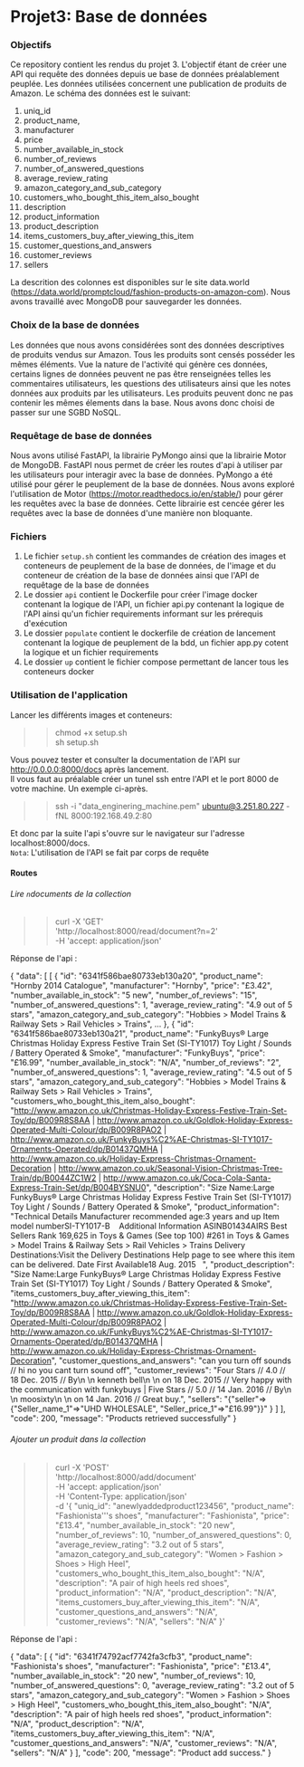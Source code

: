 # Projet3: Base de données

### Objectifs
Ce repository contient les rendus du projet 3. L'objectif étant de créer une API qui requête des données depuis ue base de données préalablement peuplée.
Les données utilisées concernent une publication de produits de Amazon. Le schéma des données est le suivant: 
1. uniq_id
2. product_name,
3. manufacturer
4. price
5. number_available_in_stock
6. number_of_reviews
7. number_of_answered_questions
8. average_review_rating
9. amazon_category_and_sub_category
10. customers_who_bought_this_item_also_bought
11. description
12. product_information
13. product_description
14. items_customers_buy_after_viewing_this_item
15. customer_questions_and_answers
16. customer_reviews
17. sellers  


La descrition des colonnes est disponibles sur le site data.world (https://data.world/promptcloud/fashion-products-on-amazon-com). Nous avons travaillé avec MongoDB pour sauvegarder les données.

### Choix de la base de données
Les données que nous avons considérées sont des données descriptives de produits vendus sur Amazon. Tous les produits sont censés posséder les mêmes éléments. Vue la nature de l'activité qui génère ces données, certains lignes de données peuvent ne pas être renseignées telles les commentaires utilisateurs, les questions des utilisateurs ainsi que les notes données aux produits par les utilisateurs. Les produits peuvent donc ne pas contenir les mêmes élements dans la base. Nous avons donc choisi de passer sur une SGBD NoSQL.

### Requêtage de base de données
Nous avons utilisé FastAPI, la librairie PyMongo ainsi que la librairie Motor de MongoDB.
FastAPI nous permet de créer les routes d'api à utiliser par les utilisateurs pour interagir avec la base de données.
PyMongo a été utilisé pour gérer le peuplement de la base de données.
Nous avons exploré l'utilisation de Motor (https://motor.readthedocs.io/en/stable/) pour gérer les requêtes avec la base de données. Cette librairie est cencée gérer les requêtes avec la base de données d'une manière non bloquante.

### Fichiers
1. Le fichier `setup.sh` contient les commandes de création des images et conteneurs de peuplement de la base de données, de l'image et du conteneur de création de la base de données ainsi que l'API de requêtage de la base de données
2. Le dossier `api` contient le Dockerfile pour créer l'image docker contenant la logique de l'API, un fichier api.py contenant la logique de l'API ainsi qu'un fichier requirements informant sur les prérequis d'exécution
3. Le dossier `populate` contient le dockerfile de création de lancement contenant la logique de peuplement de la bdd, un fichier app.py cotent la logique et un fichier requirements
4. Le dossier `up` contient le fichier compose permettant de lancer tous les conteneurs docker

### Utilisation de l'application
Lancer les différents images et conteneurs:
>> chmod +x setup.sh    
>> sh setup.sh  

Vous pouvez tester et consulter la documentation de l'API sur http://0.0.0.0:8000/docs après lancement.  
Il vous faut au préalable créer un tunel ssh entre l'API et le port 8000 de votre machine.  Un exemple ci-après.

>> ssh -i "data_enginering_machine.pem" ubuntu@3.251.80.227 -fNL 8000:192.168.49.2:80

Et donc par la suite l'api s'ouvre sur le navigateur sur l'adresse  localhost:8000/docs.  
`Nota`: L'utilisation de l'API se fait par corps de requête

#### Routes

###### Lire `n`documents de la collection
>> curl -X 'GET' \
  'http://localhost:8000/read/document?n=2' \
  -H 'accept: application/json'

Réponse de l'api :

{
  "data": [
    [
      {
        "id": "6341f586bae80733eb130a20",
        "product_name": "Hornby 2014 Catalogue",
        "manufacturer": "Hornby",
        "price": "£3.42",
        "number_available_in_stock": "5 new",
        "number_of_reviews": "15",
        "number_of_answered_questions": 1,
        "average_review_rating": "4.9 out of 5 stars",
        "amazon_category_and_sub_category": "Hobbies > Model Trains & Railway Sets > Rail Vehicles > Trains",
        ...
      },
      {
        "id": "6341f586bae80733eb130a21",
        "product_name": "FunkyBuys® Large Christmas Holiday Express Festive Train Set (SI-TY1017) Toy Light / Sounds / Battery Operated & Smoke",
        "manufacturer": "FunkyBuys",
        "price": "£16.99",
        "number_available_in_stock": "N/A",
        "number_of_reviews": "2",
        "number_of_answered_questions": 1,
        "average_review_rating": "4.5 out of 5 stars",
        "amazon_category_and_sub_category": "Hobbies > Model Trains & Railway Sets > Rail Vehicles > Trains",
        "customers_who_bought_this_item_also_bought": "http://www.amazon.co.uk/Christmas-Holiday-Express-Festive-Train-Set-Toy/dp/B009R8S8AA | http://www.amazon.co.uk/Goldlok-Holiday-Express-Operated-Multi-Colour/dp/B009R8PAO2 | http://www.amazon.co.uk/FunkyBuys%C2%AE-Christmas-SI-TY1017-Ornaments-Operated/dp/B01437QMHA | http://www.amazon.co.uk/Holiday-Express-Christmas-Ornament-Decoration | http://www.amazon.co.uk/Seasonal-Vision-Christmas-Tree-Train/dp/B0044ZC1W2 | http://www.amazon.co.uk/Coca-Cola-Santa-Express-Train-Set/dp/B004BYSNU0",
        "description": "Size Name:Large FunkyBuys® Large Christmas Holiday Express Festive Train Set (SI-TY1017) Toy Light / Sounds / Battery Operated & Smoke",
        "product_information": "Technical Details Manufacturer recommended age:3 years and up Item model numberSI-TY1017-B    Additional Information ASINB01434AIRS Best Sellers Rank 169,625 in Toys & Games (See top 100) #261 in Toys & Games > Model Trains & Railway Sets > Rail Vehicles > Trains Delivery Destinations:Visit the Delivery Destinations Help page to see where this item can be delivered. Date First Available18 Aug. 2015   ",
        "product_description": "Size Name:Large FunkyBuys® Large Christmas Holiday Express Festive Train Set (SI-TY1017) Toy Light / Sounds / Battery Operated & Smoke",
        "items_customers_buy_after_viewing_this_item": "http://www.amazon.co.uk/Christmas-Holiday-Express-Festive-Train-Set-Toy/dp/B009R8S8AA | http://www.amazon.co.uk/Goldlok-Holiday-Express-Operated-Multi-Colour/dp/B009R8PAO2 | http://www.amazon.co.uk/FunkyBuys%C2%AE-Christmas-SI-TY1017-Ornaments-Operated/dp/B01437QMHA | http://www.amazon.co.uk/Holiday-Express-Christmas-Ornament-Decoration",
        "customer_questions_and_answers": "can you turn off sounds // hi no you cant turn sound off",
        "customer_reviews": "Four Stars // 4.0 // 18 Dec. 2015 // By\n    \n    kenneth bell\n  \n on 18 Dec. 2015 // Very happy with the communication with funkybuys | Five Stars // 5.0 // 14 Jan. 2016 // By\n    \n    moosixty\n  \n on 14 Jan. 2016 // Great buy.",
        "sellers": "{\"seller\"=>{\"Seller_name_1\"=>\"UHD WHOLESALE\", \"Seller_price_1\"=>\"£16.99\"}}"
      }
    ]
  ],
  "code": 200,
  "message": "Products retrieved successfully"
}

###### Ajouter un produit dans la collection 

>> curl -X 'POST' \
  'http://localhost:8000/add/document' \
  -H 'accept: application/json' \
  -H 'Content-Type: application/json' \
  -d '{
  "uniq_id": "anewlyaddedproduct123456",
  "product_name": "Fashionista'\''s shoes",
  "manufacturer": "Fashionista",
  "price": "£13.4",
  "number_available_in_stock": "20 new",
  "number_of_reviews": 10,
  "number_of_answered_questions": 0,
  "average_review_rating": "3.2 out of 5 stars",
  "amazon_category_and_sub_category": "Women > Fashion > Shoes > High Heel",
  "customers_who_bought_this_item_also_bought": "N/A",
  "description": "A pair of high heels red shoes",
  "product_information": "N/A",
  "product_description": "N/A",
  "items_customers_buy_after_viewing_this_item": "N/A",
  "customer_questions_and_answers": "N/A",
  "customer_reviews": "N/A",
  "sellers": "N/A"
}'

Réponse de l'api : 

{
  "data": [
    {
      "id": "6341f74792acf7742fa3cfb3",
      "product_name": "Fashionista's shoes",
      "manufacturer": "Fashionista",
      "price": "£13.4",
      "number_available_in_stock": "20 new",
      "number_of_reviews": 10,
      "number_of_answered_questions": 0,
      "average_review_rating": "3.2 out of 5 stars",
      "amazon_category_and_sub_category": "Women > Fashion > Shoes > High Heel",
      "customers_who_bought_this_item_also_bought": "N/A",
      "description": "A pair of high heels red shoes",
      "product_information": "N/A",
      "product_description": "N/A",
      "items_customers_buy_after_viewing_this_item": "N/A",
      "customer_questions_and_answers": "N/A",
      "customer_reviews": "N/A",
      "sellers": "N/A"
    }
  ],
  "code": 200,
  "message": "Product add success."
}


